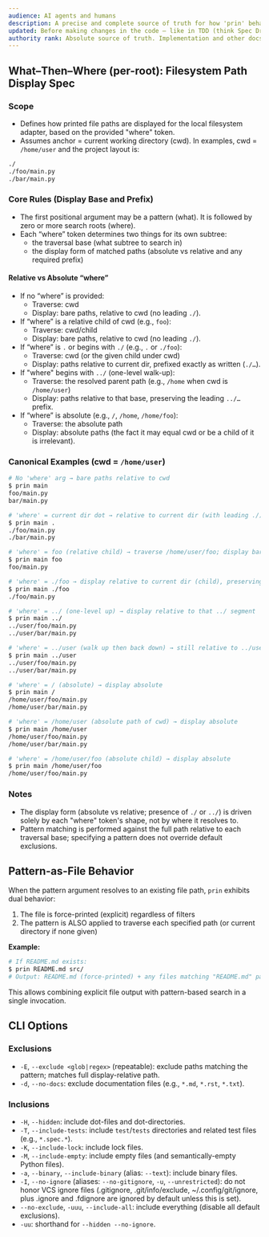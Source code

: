 ```yaml
---
audience: AI agents and humans
description: A precise and complete source of truth for how 'prin' behaves. Code deviating from the spec is considered a bug.
updated: Before making changes in the code — like in TDD (think Spec Driven Development)
authority rank: Absolute source of truth. Implementation and other docs derive from this file.
---
```


## What–Then–Where (per-root): Filesystem Path Display Spec

### Scope
- Defines how printed file paths are displayed for the local filesystem adapter, based on the provided "where" token.
- Assumes anchor = current working directory (cwd). In examples, cwd = `/home/user` and the project layout is:

```bash
./
./foo/main.py
./bar/main.py
```

### Core Rules (Display Base and Prefix)
- The first positional argument may be a pattern (what). It is followed by zero or more search roots (where).
- Each “where” token determines two things for its own subtree:
  - the traversal base (what subtree to search in)
  - the display form of matched paths (absolute vs relative and any required prefix)

#### Relative vs Absolute “where”
- If no “where” is provided: 
  - Traverse: cwd
  - Display: bare paths, relative to cwd (no leading `./`).
- If “where” is a relative child of cwd (e.g., `foo`):
  - Traverse: cwd/child
  - Display: bare paths, relative to cwd (no leading `./`).
- If “where” is `.` or begins with `./` (e.g., `.` or `./foo`):
  - Traverse: cwd (or the given child under cwd)
  - Display: paths relative to current dir, prefixed exactly as written (`./…`).
- If "where" begins with `../` (one-level walk-up):
  - Traverse: the resolved parent path (e.g., `/home` when cwd is `/home/user`)
  - Display: paths relative to that base, preserving the leading `../…` prefix.
- If “where” is absolute (e.g., `/`, `/home`, `/home/foo`):
  - Traverse: the absolute path
  - Display: absolute paths (the fact it may equal cwd or be a child of it is irrelevant).

### Canonical Examples (cwd = `/home/user`)

```bash
# No 'where' arg → bare paths relative to cwd
$ prin main
foo/main.py
bar/main.py

# 'where' = current dir dot → relative to current dir (with leading ./)
$ prin main .
./foo/main.py
./bar/main.py

# 'where' = foo (relative child) → traverse /home/user/foo; display bare relative to cwd
$ prin main foo
foo/main.py

# 'where' = ./foo → display relative to current dir (child), preserving ./
$ prin main ./foo
./foo/main.py

# 'where' = ../ (one-level up) → display relative to that ../ segment
$ prin main ../
../user/foo/main.py
../user/bar/main.py

# 'where' = ../user (walk up then back down) → still relative to ../user
$ prin main ../user
../user/foo/main.py
../user/bar/main.py

# 'where' = / (absolute) → display absolute
$ prin main /
/home/user/foo/main.py
/home/user/bar/main.py

# 'where' = /home/user (absolute path of cwd) → display absolute
$ prin main /home/user
/home/user/foo/main.py
/home/user/bar/main.py

# 'where' = /home/user/foo (absolute child) → display absolute
$ prin main /home/user/foo
/home/user/foo/main.py
```

### Notes
- The display form (absolute vs relative; presence of `./` or `../`) is driven solely by each "where" token's shape, not by where it resolves to.
- Pattern matching is performed against the full path relative to each traversal base; specifying a pattern does not override default exclusions.

## Pattern-as-File Behavior

When the pattern argument resolves to an existing file path, `prin` exhibits dual behavior:

1. The file is force-printed (explicit) regardless of filters
2. The pattern is ALSO applied to traverse each specified path (or current directory if none given)

**Example:**
```bash
# If README.md exists:
$ prin README.md src/
# Output: README.md (force-printed) + any files matching "README.md" pattern in src/
```

This allows combining explicit file output with pattern-based search in a single invocation.

## CLI Options

### Exclusions
- `-E`, `--exclude <glob|regex>` (repeatable): exclude paths matching the pattern; matches full display-relative path.
- `-d`, `--no-docs`: exclude documentation files (e.g., `*.md`, `*.rst`, `*.txt`).

### Inclusions
- `-H`, `--hidden`: include dot-files and dot-directories.
- `-T`, `--include-tests`: include `test`/`tests` directories and related test files (e.g., `*.spec.*`).
- `-K`, `--include-lock`: include lock files.
- `-M`, `--include-empty`: include empty files (and semantically-empty Python files).
- `-a`, `--binary`, `--include-binary` (alias: `--text`): include binary files.
- `-I`, `--no-ignore` (aliases: `--no-gitignore`, `-u`, `--unrestricted`): do not honor VCS ignore files (.gitignore, .git/info/exclude, ~/.config/git/ignore, plus .ignore and .fdignore are ignored by default unless this is set).
- `--no-exclude`, `-uuu`, `--include-all`: include everything (disable all default exclusions).
- `-uu`: shorthand for `--hidden --no-ignore`.
